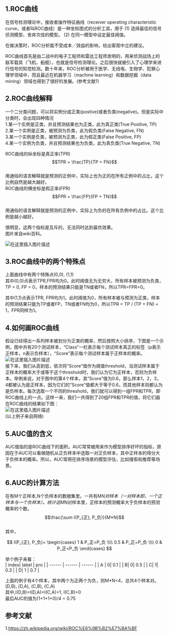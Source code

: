 ## 1.ROC曲线
在信号检测理论中，接收者操作特征曲线（receiver operating characteristic curve，或者叫ROC曲线）是一种坐标图式的分析工具，用于 (1) 选择最佳的信号侦测模型、舍弃次佳的模型。 (2) 在同一模型中设定最佳阈值。  

在做决策时，ROC分析能不受成本／效益的影响，给出客观中立的建议。  

ROC曲线首先是由二战中的电子工程师和雷达工程师发明的，用来侦测战场上的敌军载具（飞机、船舰），也就是信号检测理论。之后很快就被引入了心理学来进行信号的知觉检测。数十年来，ROC分析被用于医学、无线电、生物学、犯罪心理学领域中，而且最近在机器学习（machine learning）和数据挖掘（data mining）领域也得到了很好的发展。(参考文献1)  

## 2.ROC曲线解释
一个二分类问题，可以将实例分成正类(postive)或者负类(negative)。但是实际中分类时，会出现四种情况  
1.某一个实例是正类，并且预测结果也为正类，此为真正类(True Positive, TP)  
2.某一个实例是正类，被预测为负类，此为假负类(False Negative, FN)  
3.某一个实例是负类，被预测为正类，此为假正类(False Positive, FP)  
4.某一个实例为负类，并且预测结果也为负类，此为真负类(True Negative, TN)  

ROC曲线的纵坐标是真正率(TPR)   
$$TPR = \frac{TP}{TP + FN}$$  
用通俗的语言解释就是预测的正例中，实际上也为正的在所有正例中的占比，这个比例自然是越大越好。  
ROC曲线的横坐标是假正率(FPR)  
$$FPR = \frac{FP}{FP + TN}$$  
用通俗的语言解释就是预测的正例中，实际上为负的在所有负例中的占比。这个比例是越小越好。  

很明显，这两个指标是互斥的，无法同时达到最优效果。  
图片来自wiki百科。  

![在这里插入图片描述](https://github.com/bitcarmanlee/easy-algorithm-interview-photo/blob/master/traditional-algorithm/AUC/1.png)

## 3.ROC曲线中的两个特殊点
上面曲线中有两个特殊点(0,0), (1,1)  
其中(0,0)点表示TPR,FPR均为0。此时阈值无为无穷大，所有样本被预测为负类，TP = 0, FP = 0，样本的预测结果只能是TN或者FN，所以TPR=FPR=0。    

其中(1,1)点表示TPR, FPR均为1。此时阈值为0，所有样本被与预测为正类，样本的预测结果只能为TP或者FP，TN或者FN均为0，所以TPR = TP / (TP + FN) = 1，FPR同样为1。    

## 4.如何画ROC曲线
假设已经得出一系列样本被划分为正类的概率，然后按照大小排序，下图是一个示例，图中共有20个测试样本，“Class”一栏表示每个测试样本真正的标签（p表示正样本，n表示负样本），“Score”表示每个测试样本属于正样本的概率。  
![在这里插入图片描述](https://github.com/bitcarmanlee/easy-algorithm-interview-photo/blob/master/traditional-algorithm/AUC/2.jpg)  
接下来，我们从高到低，依次将“Score”值作为阈值threshold，当测试样本属于正样本的概率大于或等于这个threshold时，我们认为它为正样本，否则为负样本。举例来说，对于图中的第4个样本，其“Score”值为0.6，那么样本1，2，3，4都被认为是正样本，因为它们的“Score”值都大于等于0.6，而其他样本则都认为是负样本。每次选取一个不同的threshold，我们就可以得到一组FPR和TPR，即ROC曲线上的一点。这样一来，我们一共得到了20组FPR和TPR的值，将它们画在ROC曲线的结果如下图：  
![在这里插入图片描述](https://github.com/bitcarmanlee/easy-algorithm-interview-photo/blob/master/traditional-algorithm/AUC/3.jpg)  
(以上例子来自网络)

## 5.AUC值的含义
AUC值指的是ROC曲线下的面积。AUC常常被用来作为模型排序好坏的指标，原因在于AUC可以看做随机从正负样本中选取一对正负样本，其中正样本的得分大于负样本的概率。所以，AUC常用在排序场景的模型评估，比如搜索和推荐等场景。  

## 6.AUC的计算方法
在有M个正样本,N个负样本的数据集里。一共有M*N对样本（一对样本即，一个正样本与一个负样本）。统计这M*N对样本里，正样本的预测概率大于负样本的预测概率的个数。  
$$\frac{\sum I(P_{正}, P_负)}{M*N}$$  
其中，  

$$ I(P_{正}, P_负)= \begin{cases}
1 &  P_正>P_负  \\\\
0.5 & P_正=P_负 \\\\
0 & P_正<P_负
\end{cases}
$$ 

举个例子来看：  
| index| label | pro |
| ------ | ------ | ------ |
| A | 0| 0.1 |
| B|  0| 0.5 |
|  C|  1| 0.3 |
|  D| 1 | 0.7 |  


上面的例子有4个样本，其中两个为正两个为负，则M*N=4，总共4个样本对。  
(D,B), (D,A), (C,B), (C,A)  
其中,I(D,B)=I(D,A)=I(C,A)=1, I(C,B)=0  
最后AUC的值为(1+1+1+0)/4 = 0.75  

## 参考文献
1.https://zh.wikipedia.org/wiki/ROC%E6%9B%B2%E7%BA%BF